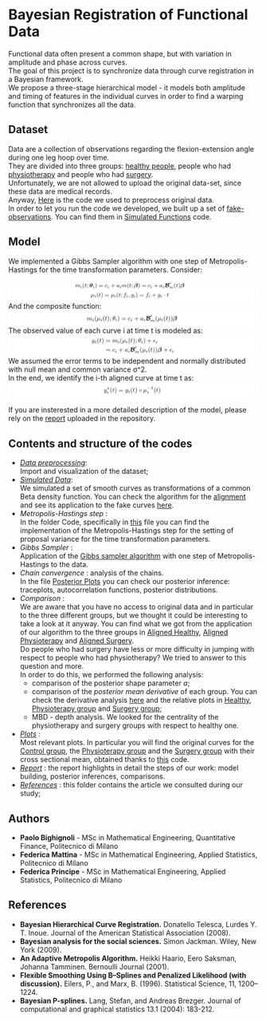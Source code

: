 # Bayesian Registration of Functional Data

Functional data often present a common shape, but with variation in amplitude and phase across curves. <br/>
The goal of this project is to synchronize data through curve registration in a Bayesian framework. <br/>
We propose a three-stage hierarchical model - it models both amplitude and timing of features in the individual curves in order to find a warping function that synchronizes all the data.

## Dataset 

Data are a collection of observations regarding the flexion-extension angle during one leg hoop over time. <br/>
They are divided into three groups: [healthy people](https://github.com/PrincipeFederica/Bayesian-Principe-Mattina-Bighignoli/blob/main/Plots/Original%20Healthy.pdf), people who had [physiotherapy](https://github.com/PrincipeFederica/Bayesian-Principe-Mattina-Bighignoli/blob/main/Plots/Original%20Physioterapy.pdf) and people who had [surgery](https://github.com/PrincipeFederica/Bayesian-Principe-Mattina-Bighignoli/blob/main/Plots/Original%20Surgery.pdf). <br/>
Unfortunately, we are not allowed to upload the original data-set, since these data are medical records.  <br/> Anyway, [Here](https://github.com/PrincipeFederica/Bayesian-Principe-Mattina-Bighignoli/blob/main/Code/Import%20data.R) is the code we used to preprocess original data.  <br/>
In order to let you run the code we developed, we built up a set of [fake-observations](https://github.com/PrincipeFederica/Bayesian-Principe-Mattina-Bighignoli/blob/main/Plots/Simulated%20Functions.pdf). You can find them in [Simulated Functions](https://github.com/PrincipeFederica/Bayesian-Principe-Mattina-Bighignoli/blob/main/Code/simulated_functions.R) code.


## Model 

We implemented a Gibbs Sampler algorithm with one step of Metropolis-Hastings for the time transformation parameters.
Consider: <br/> <br/> 
![alt text](https://github.com/PrincipeFederica/hello-world/blob/main/Schermata%202021-02-11%20alle%2021.49.54.png)  <br/>
And the composite function: <br/>
![alt text](https://github.com/PrincipeFederica/hello-world/blob/main/model2.png) <br/>
The observed value of each curve i at time t is modeled as: <br/>
![alt text](https://github.com/PrincipeFederica/hello-world/blob/main/model3.png) <br/>
We assumed the error terms to be independent and normally distributed with null mean and common variance &sigma;^2.  <br/>
In the end, we identify the i-th aligned curve at time t as: <br/>
![alt text](https://github.com/PrincipeFederica/hello-world/blob/main/Schermata%202021-02-11%20alle%2021.59.10.png) <br/>


If you are insterested in a more detailed description of the model, please rely on the [report](link) uploaded in the repository.


## Contents and structure of the codes

- *[Data preprocessing](https://github.com/PrincipeFederica/Bayesian-Principe-Mattina-Bighignoli/blob/main/Code/Import%20data.R)*:  <br/>
Import and visualization of the dataset;
- *[Simulated Data](https://github.com/PrincipeFederica/Bayesian-Principe-Mattina-Bighignoli/blob/main/Code/simulated_functions.R)*: <br/>
We simulated a set of smooth curves as transformations of a common Beta density function. You can check the algorithm for the [alignment](https://github.com/PrincipeFederica/Bayesian-Principe-Mattina-Bighignoli/blob/main/Code/aligned_curves.R) and see its application to the fake curves [here](https://github.com/PrincipeFederica/Bayesian-Principe-Mattina-Bighignoli/blob/main/Plots/Simulated%20Functions%20Aligned.pdf).
- *Metropolis-Hastings step* : <br/>
In the folder Code, specifically in [this](https://github.com/PrincipeFederica/Bayesian-Principe-Mattina-Bighignoli/blob/main/Code/Gibbs%20sampler_one%20step%20Metropolis.R) file you can find the implementation of the Metropolis-Hastings step for the setting of proposal variance for the time transformation parameters.
- *Gibbs Sampler* : <br/>
Application of the [Gibbs sampler algorithm](https://github.com/PrincipeFederica/Bayesian-Principe-Mattina-Bighignoli/blob/main/Code/Gibbs%20sampler_one%20step%20Metropolis.R) with one step of Metropolis-Hastings to the data.
- *Chain convergence* : analysis of the chains. <br/>
In the file [Posterior Plots](https://github.com/PrincipeFederica/Bayesian-Principe-Mattina-Bighignoli/blob/main/Code/Posterior%20Plots.R) you can check our posterior inference: traceplots, autocorrelation functions, posterior distributions.
- *Comparison* : <br/>
We are aware that you have no access to original data and in particular to the three different groups, but we thought it could be interesting to take a look at it anyway. You can find what we got from the application of our algorithm to the three groups in [Aligned Healthy](https://github.com/PrincipeFederica/Bayesian-Principe-Mattina-Bighignoli/blob/main/Plots/Aligned%20Healthy.pdf), [Aligned Physioterapy](https://github.com/PrincipeFederica/Bayesian-Principe-Mattina-Bighignoli/blob/main/Plots/Aligned%20Physioterapy.pdf) and [Aligned Surgery](https://github.com/PrincipeFederica/Bayesian-Principe-Mattina-Bighignoli/blob/main/Plots/Aligned%20Surgery.pdf).<br/>
Do people who had surgery have less or more difficulty in jumping with respect to people who had physiotherapy? We tried to answer to this question and more.<br/>
In order to do this, we performed the following analysis:
   - comparison of the posterior shape parameter *a*;
   - comparison of the *posterior mean derivative* of each group. You can check the derivative analysis [here](https://github.com/PrincipeFederica/Bayesian-Principe-Mattina-Bighignoli/blob/main/Code/derivatives.R) and the relative plots in [Healthy](https://github.com/PrincipeFederica/Bayesian-Principe-Mattina-Bighignoli/blob/main/Plots/Derivative%20%2B%20mean%20Healthy.pdf), [Physioterapy group](https://github.com/PrincipeFederica/Bayesian-Principe-Mattina-Bighignoli/blob/main/Plots/Derivative%20%2B%20mean%20Physioterapy.pdf) and [Surgery group](https://github.com/PrincipeFederica/Bayesian-Principe-Mattina-Bighignoli/blob/main/Plots/Derivative%20%2B%20mean%20Surgery.pdf);
   - MBD - depth analysis. We looked for the centrality of the physiotherapy and surgery groups with respect to healthy one. 
- *[Plots](https://github.com/PrincipeFederica/Bayesian-Principe-Mattina-Bighignoli/tree/main/Plots)* : <br/> Most relevant plots. In particular you will find the original curves for the [Control group](https://github.com/PrincipeFederica/Bayesian-Principe-Mattina-Bighignoli/blob/main/Plots/Original%20Healthy%20%2B%20cross%20mean.pdf), the [Physioterapy group](https://github.com/PrincipeFederica/Bayesian-Principe-Mattina-Bighignoli/blob/main/Plots/Original%20Physio%20%2B%20cross%20mean.pdf) and the [Surgery group](https://github.com/PrincipeFederica/Bayesian-Principe-Mattina-Bighignoli/blob/main/Plots/Original%20Surgery%20%2B%20cross%20mean.pdf) with their cross sectional mean, obtained thanks to [this](https://github.com/PrincipeFederica/Bayesian-Principe-Mattina-Bighignoli/blob/main/Code/cross_sectional_and_posterior_mean_trajectory.R) code.
- *[Report](link)* : the report highlights in detail the steps of our work: model building, posterior inferences, comparisons.
- *[References](https://github.com/PrincipeFederica/Bayesian-Principe-Mattina-Bighignoli/tree/main/References)* : this folder contains the article we consulted during our study;



## Authors
* **Paolo Bighignoli** - MSc in Mathematical Engineering, Quantitative Finance, Politecnico di Milano
* **Federica Mattina** - MSc in Mathematical Engineering, Applied Statistics, Politecnico di Milano
* **Federica Principe** - MSc in Mathematical Engineering, Applied Statistics, Politecnico di Milano


## References
* **Bayesian Hierarchical Curve Registration.** Donatello Telesca, Lurdes Y. T. Inoue. 
Journal of the American Statistical Association (2008).
* **Bayesian analysis for the social sciences.** Simon Jackman. Wiley, New York (2009).
* **An Adaptive Metropolis Algorithm.** Heikki Haario, Eero Saksman, Johanna Tamminen. Bernoulli Journal (2001).
* **Flexible Smoothing Using B–Splines and Penalized Likelihood (with discussion).** Eilers, P., and Marx, B. (1996). Statistical Science, 11, 1200–1224.
* **Bayesian P-splines.** Lang, Stefan, and Andreas Brezger. Journal of computational and graphical statistics 13.1 (2004): 183-212.
